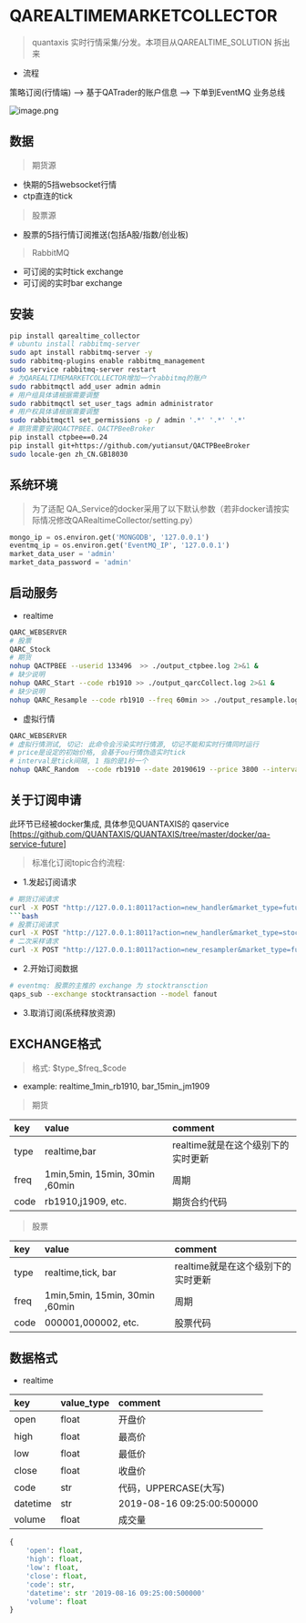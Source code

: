 # QAREALTIMEMARKETCOLLECTOR

> quantaxis 实时行情采集/分发。本项目从QAREALTIME_SOLUTION 拆出来

- 流程

策略订阅(行情端) --> 基于QATrader的账户信息 --> 下单到EventMQ 业务总线

![image.png](http://pic.yutiansut.com/Flzp4Cr6qSDZmkd9H43-Quugm5oO)

## 数据

> 期货源

- 快期的5挡websocket行情
- ctp直连的tick

> 股票源

- 股票的5挡行情订阅推送(包括A股/指数/创业板)

> RabbitMQ

- 可订阅的实时tick exchange
- 可订阅的实时bar exchange

## 安装

```bash
pip install qarealtime_collector
# ubuntu install rabbitmq-server
sudo apt install rabbitmq-server -y
sudo rabbitmq-plugins enable rabbitmq_management
sudo service rabbitmq-server restart
# 为QAREALTIMEMARKETCOLLECTOR增加一个rabbitmq的账户
sudo rabbitmqctl add_user admin admin
# 用户组具体请根据需要调整
sudo rabbitmqctl set_user_tags admin administrator
# 用户权具体请根据需要调整
sudo rabbitmqctl set_permissions -p / admin '.*' '.*' '.*'
# 期货需要安装QACTPBEE、QACTPBeeBroker
pip install ctpbee==0.24
pip install git+https://github.com/yutiansut/QACTPBeeBroker
sudo locale-gen zh_CN.GB18030
```

## 系统环境

> 为了适配 QA_Service的docker采用了以下默认参数（若非docker请按实际情况修改QARealtimeCollector/setting.py）

```python
mongo_ip = os.environ.get('MONGODB', '127.0.0.1')
eventmq_ip = os.environ.get('EventMQ_IP', '127.0.0.1')
market_data_user = 'admin'
market_data_password = 'admin'
```

## 启动服务

- realtime

```bash
QARC_WEBSERVER
# 股票
QARC_Stock
# 期货
nohup QACTPBEE --userid 133496  >> ./output_ctpbee.log 2>&1 &
# 缺少说明
nohup QARC_Start --code rb1910 >> ./output_qarcCollect.log 2>&1 &
# 缺少说明
nohup QARC_Resample --code rb1910 --freq 60min >> ./output_resample.log 2>&1 &
```

- 虚拟行情

```bash
QARC_WEBSERVER
# 虚拟行情测试, 切记: 此命令会污染实时行情源, 切记不能和实时行情同时运行
# price是设定的初始价格, 会基于ou行情伪造实时tick
# interval是tick间隔, 1 指的是1秒一个
nohup QARC_Random  --code rb1910 --date 20190619 --price 3800 --interval 1
```

## 关于订阅申请

此环节已经被docker集成, 具体参见QUANTAXIS的 qaservice [https://github.com/QUANTAXIS/QUANTAXIS/tree/master/docker/qa-service-future]

> 标准化订阅topic合约流程:

- 1.发起订阅请求

```bash
# 期货订阅请求
curl -X POST "http://127.0.0.1:8011?action=new_handler&market_type=future_cn&code=au1911"
```bash
# 股票订阅请求
curl -X POST "http://127.0.0.1:8011?action=new_handler&market_type=stock_cn&code=000001"
# 二次采样请求
curl -X POST "http://127.0.0.1:8011?action=new_resampler&market_type=future_cn&code=au1911&frequence=2min"
```

- 2.开始订阅数据

```bash
# eventmq: 股票的主推的 exchange 为 stocktransction
qaps_sub --exchange stocktransaction --model fanout
```

- 3.取消订阅(系统释放资源)

## EXCHANGE格式

> 格式: $type_$freq_$code

- example: realtime_1min_rb1910, bar_15min_jm1909

> 期货

|key|value|comment|
|:-|:-|:-|
|type|realtime,bar|realtime就是在这个级别下的实时更新|
|freq|1min,5min, 15min, 30min ,60min|周期|
|code|rb1910,j1909, etc.|期货合约代码|

> 股票

|key|value|comment|
|:-|:-|:-|
|type|realtime,tick, bar|realtime就是在这个级别下的实时更新|
|freq|1min,5min, 15min, 30min ,60min|周期|
|code|000001,000002, etc.|股票代码|

## 数据格式

- realtime

|key|value_type|comment|
|:-|:-|:-|
|open|float|开盘价|
|high|float|最高价|
|low|float|最低价|
|close|float|收盘价|
|code|str|代码，UPPERCASE(大写)|
|datetime|str|2019-08-16 09:25:00:500000|
|volume|float|成交量|

```python
{
    'open': float,
    'high': float,
    'low': float,
    'close': float,
    'code': str,
    'datetime': str '2019-08-16 09:25:00:500000'
    'volume': float
}
```
